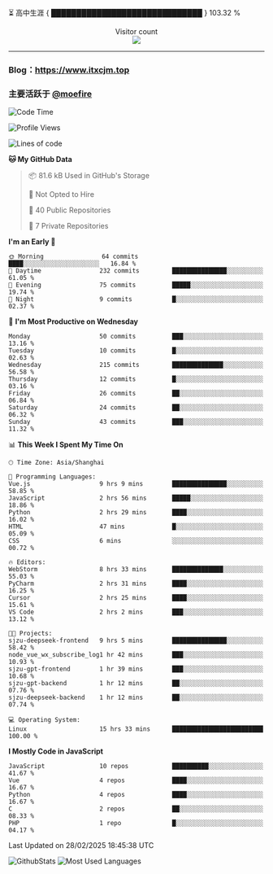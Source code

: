 ⏳ 高中生涯 { ██████████████████████████████ } 103.32 %
<p align="center"> 
  Visitor count<br>
  <img src="https://profile-counter.glitch.me/itxcjm/count.svg" />
</p>

---
### Blog：https://www.itxcjm.top
### 主要活跃于 [@moefire](https://github.com/moefire)
<!--START_SECTION:waka-->
![Code Time](http://img.shields.io/badge/Code%20Time-35%20hrs%2026%20mins-blue)

![Profile Views](http://img.shields.io/badge/Profile%20Views-2-blue)

![Lines of code](https://img.shields.io/badge/From%20Hello%20World%20I%27ve%20Written-766.7%20thousand%20lines%20of%20code-blue)

**🐱 My GitHub Data** 

> 📦 81.6 kB Used in GitHub's Storage 
 > 
> 🚫 Not Opted to Hire
 > 
> 📜 40 Public Repositories 
 > 
> 🔑 7 Private Repositories 
 > 
**I'm an Early 🐤** 

```text
🌞 Morning                64 commits          ████░░░░░░░░░░░░░░░░░░░░░   16.84 % 
🌆 Daytime                232 commits         ███████████████░░░░░░░░░░   61.05 % 
🌃 Evening                75 commits          █████░░░░░░░░░░░░░░░░░░░░   19.74 % 
🌙 Night                  9 commits           █░░░░░░░░░░░░░░░░░░░░░░░░   02.37 % 
```
📅 **I'm Most Productive on Wednesday** 

```text
Monday                   50 commits          ███░░░░░░░░░░░░░░░░░░░░░░   13.16 % 
Tuesday                  10 commits          █░░░░░░░░░░░░░░░░░░░░░░░░   02.63 % 
Wednesday                215 commits         ██████████████░░░░░░░░░░░   56.58 % 
Thursday                 12 commits          █░░░░░░░░░░░░░░░░░░░░░░░░   03.16 % 
Friday                   26 commits          ██░░░░░░░░░░░░░░░░░░░░░░░   06.84 % 
Saturday                 24 commits          ██░░░░░░░░░░░░░░░░░░░░░░░   06.32 % 
Sunday                   43 commits          ███░░░░░░░░░░░░░░░░░░░░░░   11.32 % 
```


📊 **This Week I Spent My Time On** 

```text
🕑︎ Time Zone: Asia/Shanghai

💬 Programming Languages: 
Vue.js                   9 hrs 9 mins        ███████████████░░░░░░░░░░   58.85 % 
JavaScript               2 hrs 56 mins       █████░░░░░░░░░░░░░░░░░░░░   18.86 % 
Python                   2 hrs 29 mins       ████░░░░░░░░░░░░░░░░░░░░░   16.02 % 
HTML                     47 mins             █░░░░░░░░░░░░░░░░░░░░░░░░   05.09 % 
CSS                      6 mins              ░░░░░░░░░░░░░░░░░░░░░░░░░   00.72 % 

🔥 Editors: 
WebStorm                 8 hrs 33 mins       ██████████████░░░░░░░░░░░   55.03 % 
PyCharm                  2 hrs 31 mins       ████░░░░░░░░░░░░░░░░░░░░░   16.25 % 
Cursor                   2 hrs 25 mins       ████░░░░░░░░░░░░░░░░░░░░░   15.61 % 
VS Code                  2 hrs 2 mins        ███░░░░░░░░░░░░░░░░░░░░░░   13.12 % 

🐱‍💻 Projects: 
sjzu-deepseek-frontend   9 hrs 5 mins        ███████████████░░░░░░░░░░   58.42 % 
node_vue_wx_subscribe_log1 hr 42 mins        ███░░░░░░░░░░░░░░░░░░░░░░   10.93 % 
sjzu-gpt-frontend        1 hr 39 mins        ███░░░░░░░░░░░░░░░░░░░░░░   10.68 % 
sjzu-gpt-backend         1 hr 12 mins        ██░░░░░░░░░░░░░░░░░░░░░░░   07.76 % 
sjzu-deepseek-backend    1 hr 12 mins        ██░░░░░░░░░░░░░░░░░░░░░░░   07.74 % 

💻 Operating System: 
Linux                    15 hrs 33 mins      █████████████████████████   100.00 % 
```

**I Mostly Code in JavaScript** 

```text
JavaScript               10 repos            ██████████░░░░░░░░░░░░░░░   41.67 % 
Vue                      4 repos             ████░░░░░░░░░░░░░░░░░░░░░   16.67 % 
Python                   4 repos             ████░░░░░░░░░░░░░░░░░░░░░   16.67 % 
C                        2 repos             ██░░░░░░░░░░░░░░░░░░░░░░░   08.33 % 
PHP                      1 repo              █░░░░░░░░░░░░░░░░░░░░░░░░   04.17 % 
```




 Last Updated on 28/02/2025 18:45:38 UTC
<!--END_SECTION:waka-->
![GithubStats](https://github-readme-stats-blue-three.vercel.app/api?username=itxcjm&show_icons=true&theme=light&layout=compact&locale=cn&include_all_commits=true&count_private=true&role=OWNER,ORGANIZATION_MEMBER,COLLABORATOR)
![Most Used Languages](https://github-readme-stats-blue-three.vercel.app/api/top-langs/?username=itxcjm&theme=light&layout=compact&count_private=true&role=OWNER,ORGANIZATION_MEMBER,COLLABORATOR)
